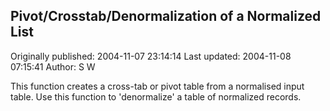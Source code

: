 ## Pivot/Crosstab/Denormalization of a Normalized List

Originally published: 2004-11-07 23:14:14
Last updated: 2004-11-08 07:15:41
Author: S W

This function creates a cross-tab or pivot table from a normalised input table. Use this function to 'denormalize' a table of normalized records.